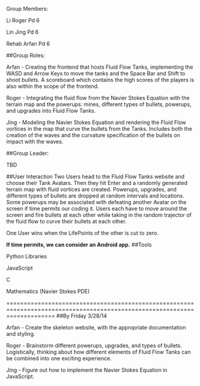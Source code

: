 Group Members: 

Li Roger Pd 6

Lin Jing Pd 6

Rehab Arfan Pd 6

##Group Roles: 

Arfan - Creating the frontend that hosts Fluid Flow Tanks, implementing the WASD and Arrow Keys to move the tanks and the Space Bar and Shift 
to shoot bullets. A scoreboard which contains the high scores of the players is also within the scope of the frontend.

Roger - Integrating the fluid flow from the Navier Stokes Equation with the terrain map and the powerups: mines, different types of bullets, powerups,
and upgrades into Fluid Flow Tanks. 

Jing - Modeling the Navier Stokes Equation and rendering the Fluid Flow vortices in the map that curve the bullets from the Tanks. Includes both the creation of the waves and the curvature specification of the bullets on impact with the waves.

##Group Leader:

TBD

##User Interaction
Two Users head to the Fluid Flow Tanks website and choose their Tank Avatars. Then they hit Enter and a randomly generated terrain map with fluid vortices
are created. Powerups, upgrades, and different types of bullets are dropped at random intervals and locations. Some powerups may be associated with defeating another Avatar on the screen if time permits our coding it. Users each have to move around the screen and fire bullets at each other while taking in the random trajector of the fluid flow to curve their bullets at each other.

One User wins when the LifePoints of the other is cut to zero.

**If time permits, we can consider an Android app.**
##Tools

Python Libraries 

JavaScript 

C

Mathematics (Navier Stokes PDE)

==========================================================================================================================
##By Friday 3/28/14

Arfan - Create the skeleton website, with the appropriate documentation and styling.

Roger - Brainstorm different powerups, upgrades, and types of bullets. Logistically, thinking about how different
elements of Fluid Flow Tanks can be combined into one exciting experience.

Jing - Figure out how to implement the Navier Stokes Equation in JavaScript. 


